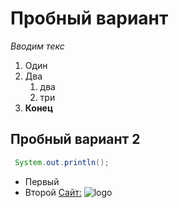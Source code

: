 # Пробный вариант
*Вводим текс* 
1. Один
1. Два
   1. два
   2. три
2. **Конец**
## Пробный вариант 2

```java
 System.out.println();

```

* Первый
* Второй
[Сайт:](https://netology.ru/profile/program/git-cp-java-6/lessons/232139/lesson_items/1231281)
![logo](https://mobimg.b-cdn.net/v3/fetch/80/807548893d3c824877406205a7aed13c.jpeg)